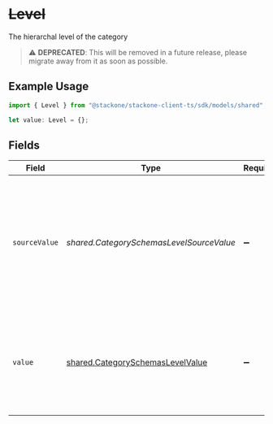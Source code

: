 # ~~Level~~

The hierarchal level of the category

> :warning: **DEPRECATED**: This will be removed in a future release, please migrate away from it as soon as possible.

## Example Usage

```typescript
import { Level } from "@stackone/stackone-client-ts/sdk/models/shared";

let value: Level = {};
```

## Fields

| Field                                                                                                                                                                                                        | Type                                                                                                                                                                                                         | Required                                                                                                                                                                                                     | Description                                                                                                                                                                                                  |
| ------------------------------------------------------------------------------------------------------------------------------------------------------------------------------------------------------------ | ------------------------------------------------------------------------------------------------------------------------------------------------------------------------------------------------------------ | ------------------------------------------------------------------------------------------------------------------------------------------------------------------------------------------------------------ | ------------------------------------------------------------------------------------------------------------------------------------------------------------------------------------------------------------ |
| `sourceValue`                                                                                                                                                                                                | *shared.CategorySchemasLevelSourceValue*                                                                                                                                                                     | :heavy_minus_sign:                                                                                                                                                                                           | For read operations: the original category level from the provider. For write operations: fallback value used when value is omitted or "unmapped_value". You must ensure this matches the provider's format. |
| `value`                                                                                                                                                                                                      | [shared.CategorySchemasLevelValue](../../../sdk/models/shared/categoryschemaslevelvalue.md)                                                                                                                  | :heavy_minus_sign:                                                                                                                                                                                           | The unified category level. For write operations: provide one of the listed enum values, or omit/set to "unmapped_value" to use source_value instead.                                                        |